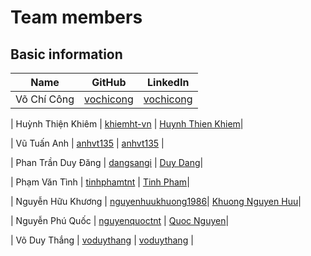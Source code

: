 # Team members

## Basic information

| Name         	     | GitHub                                                       | LinkedIn                       						|
| ------------------ | ------------------------------------------------------------ | ----------------------------------------------------- |
| Võ Chí Công  	     | [vochicong](https://github.com/vochicong)                    | [vochicong](https://www.linkedin.com/in/vochicong/) 	|

| Huỳnh Thiện Khiêm  | [khiemht-vn](https://github.com/khiemht-vn)                  | [Huynh Thien Khiem](https://www.linkedin.com/in/khiêm-huỳnh-thiện-4ba64334/)|

| Vũ Tuấn Anh  	     | [anhvt135](https://github.com/anhvt135)                      | [anhvt135](https://www.linkedin.com/in/anhvt135/) |

| Phan Trần Duy Đăng | [dangsangi](https://github.com/dangsangi)                    | [Duy Dang](https://www.linkedin.com/in/duy-dang-b9b317108)|

| Phạm Văn Tình      | [tinhphamtnt](https://github.com/tinhphamtnt)	            | [Tinh Pham](https://www.linkedin.com/in/tinh-pham-b63058143)|

| Nguyễn Hữu Khương  | [nguyenhuukhuong1986](https://github.com/nguyenhuukhuong1986)| [Khuong Nguyen Huu](https://www.linkedin.com/in/khuong-nguyen-huu-36767662)|

| Nguyễn Phú Quốc    | [nguyenquoctnt](https://github.com/nguyenquoctnt)            | [Quoc Nguyen](https://www.linkedin.com/in/quoc-nguyen-939a38106/)|

| Võ Duy Thắng 		 | [voduythang](https://github.com/voduythang)					| [voduythang](https://www.linkedin.com/in/voduythang/) |